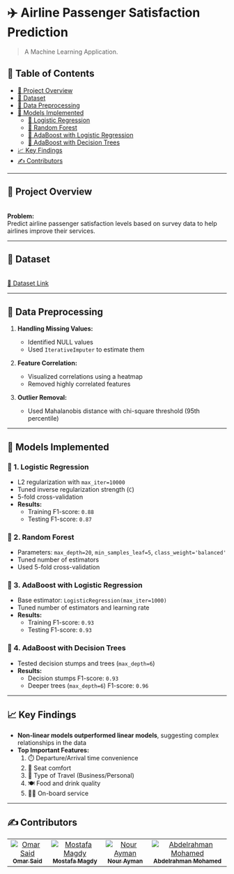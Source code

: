 # ✈️ Airline Passenger Satisfaction Prediction  
> A Machine Learning Application.

## 🧾 Table of Contents
- [📌 Project Overview](#project-overview)
- [📂 Dataset](#dataset)
- [🧹 Data Preprocessing](#data-preprocessing)
- [🤖 Models Implemented](#models-implemented)
  - [🔹 Logistic Regression](#1-logistic-regression)
  - [🔹 Random Forest](#2-random-forest)
  - [🔹 AdaBoost with Logistic Regression](#3-adaboost-with-logistic-regression)
  - [🔹 AdaBoost with Decision Trees](#4-adaboost-with-decision-trees)
- [📈 Key Findings](#key-findings)
- [✍️ Contributors](#️-contributors)

---

## 📌 Project Overview
<a name="project-overview"></a>  
**Problem:**  
Predict airline passenger satisfaction levels based on survey data to help airlines improve their services.

---

## 📂 Dataset
<a name="dataset"></a>  
[📄 Dataset Link](https://www.kaggle.com/datasets/teejmahal20/airline-passenger-satisfaction?select=train.csv)

---

## 🧹 Data Preprocessing
<a name="data-preprocessing"></a>  
1. **Handling Missing Values:**
   - Identified NULL values  
   - Used `IterativeImputer` to estimate them

2. **Feature Correlation:**
   - Visualized correlations using a heatmap  
   - Removed highly correlated features

3. **Outlier Removal:**
   - Used Mahalanobis distance with chi-square threshold (95th percentile)

---

## 🤖 Models Implemented
<a name="models-implemented"></a>  
### 🔹 1. Logistic Regression
<a name="1-logistic-regression"></a>  
- L2 regularization with `max_iter=10000`  
- Tuned inverse regularization strength (`C`)  
- 5-fold cross-validation  
- **Results:**  
  - Training F1-score: `0.88`  
  - Testing F1-score: `0.87`

### 🔹 2. Random Forest
<a name="2-random-forest"></a>  
- Parameters: `max_depth=20`, `min_samples_leaf=5`, `class_weight='balanced'`  
- Tuned number of estimators  
- Used 5-fold cross-validation

### 🔹 3. AdaBoost with Logistic Regression
<a name="3-adaboost-with-logistic-regression"></a>  
- Base estimator: `LogisticRegression(max_iter=1000)`  
- Tuned number of estimators and learning rate  
- **Results:**  
  - Training F1-score: `0.93`  
  - Testing F1-score: `0.93`

### 🔹 4. AdaBoost with Decision Trees
<a name="4-adaboost-with-decision-trees"></a>  
- Tested decision stumps and trees (`max_depth=6`)  
- **Results:**  
  - Decision stumps F1-score: `0.93`  
  - Deeper trees (`max_depth=6`) F1-score: `0.96`

---

## 📈 Key Findings
<a name="key-findings"></a>  
- **Non-linear models outperformed linear models**, suggesting complex relationships in the data  
- **Top Important Features:**
  1. ⏱️ Departure/Arrival time convenience  
  2. 💺 Seat comfort  
  3. 🧳 Type of Travel (Business/Personal)  
  4. 🍽️ Food and drink quality  
  5. 🧑‍✈️ On-board service

---

## ✍️ Contributors
<a name="contributors"></a>  
<table>
  <tr>
    <td align="center">
      <a href="https://github.com/Omar-Said-4" target="_blank">
        <img src="https://avatars.githubusercontent.com/u/87082462?v=4" alt="Omar Said"/>
        <br />
        <sub><b>Omar Said</b></sub>
      </a>
    </td>
    <td align="center">
      <a href="https://github.com/MostafaMagdyy" target="_blank">
        <img src="https://avatars.githubusercontent.com/u/97239596?v=4" alt="Mostafa Magdy"/>
        <br />
        <sub><b>Mostafa Magdy</b></sub>
      </a>
    </td>
    <td align="center">
      <a href="https://github.com/nouraymanh" target="_blank">
        <img src="https://avatars.githubusercontent.com/u/102790603?v=4" alt="Nour Ayman"/>
        <br />
        <sub><b>Nour Ayman</b></sub>
      </a>
    </td>
    <td align="center">
      <a href="https://github.com/3abqreno" target="_blank">
        <img src="https://avatars.githubusercontent.com/u/102177769?v=4" alt="Abdelrahman Mohamed"/>
        <br />
        <sub><b>Abdelrahman Mohamed</b></sub>
      </a>
    </td>
  </tr>
</table>
